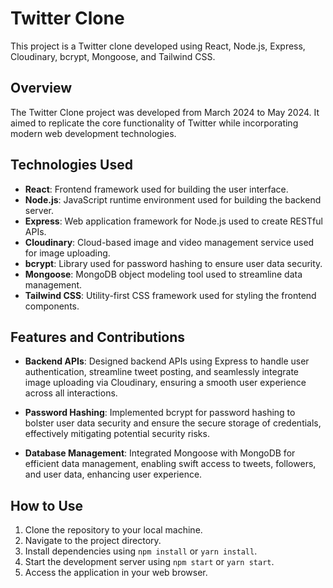 # Twitter Clone

This project is a Twitter clone developed using React, Node.js, Express, Cloudinary, bcrypt, Mongoose, and Tailwind CSS.

## Overview

The Twitter Clone project was developed from March 2024 to May 2024. It aimed to replicate the core functionality of Twitter while incorporating modern web development technologies.

## Technologies Used

- **React**: Frontend framework used for building the user interface.
- **Node.js**: JavaScript runtime environment used for building the backend server.
- **Express**: Web application framework for Node.js used to create RESTful APIs.
- **Cloudinary**: Cloud-based image and video management service used for image uploading.
- **bcrypt**: Library used for password hashing to ensure user data security.
- **Mongoose**: MongoDB object modeling tool used to streamline data management.
- **Tailwind CSS**: Utility-first CSS framework used for styling the frontend components.

## Features and Contributions

- **Backend APIs**: Designed backend APIs using Express to handle user authentication, streamline tweet posting, and seamlessly integrate image uploading via Cloudinary, ensuring a smooth user experience across all interactions.
  
- **Password Hashing**: Implemented bcrypt for password hashing to bolster user data security and ensure the secure storage of credentials, effectively mitigating potential security risks.
  
- **Database Management**: Integrated Mongoose with MongoDB for efficient data management, enabling swift access to tweets, followers, and user data, enhancing user experience.

## How to Use

1. Clone the repository to your local machine.
2. Navigate to the project directory.
3. Install dependencies using `npm install` or `yarn install`.
4. Start the development server using `npm start` or `yarn start`.
5. Access the application in your web browser.


